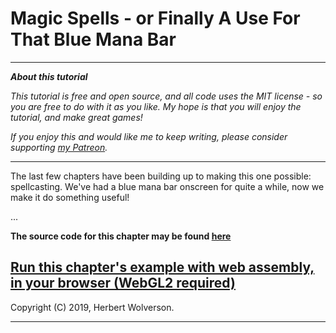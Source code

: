 # Magic Spells - or Finally A Use For That Blue Mana Bar

---

***About this tutorial***

*This tutorial is free and open source, and all code uses the MIT license - so you are free to do with it as you like. My hope is that you will enjoy the tutorial, and make great games!*

*If you enjoy this and would like me to keep writing, please consider supporting [my Patreon](https://www.patreon.com/blackfuture).*

---

The last few chapters have been building up to making this one possible: spellcasting. We've had a blue mana bar onscreen for quite a while, now we make it do something useful!


...

**The source code for this chapter may be found [here](https://github.com/thebracket/rustrogueliketutorial/tree/master/chapter-66-spells)**


[Run this chapter's example with web assembly, in your browser (WebGL2 required)](http://bfnightly.bracketproductions.com/rustbook/wasm/chapter-66-spells)
---

Copyright (C) 2019, Herbert Wolverson.

---